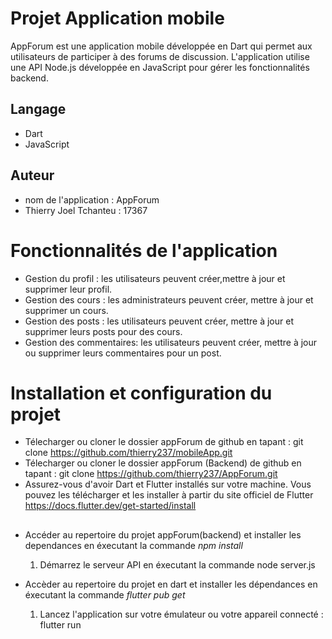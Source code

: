 # Projet Application mobile
AppForum est une application mobile développée en Dart qui permet aux utilisateurs de participer à des forums de discussion. L'application utilise une API Node.js développée en JavaScript pour gérer les fonctionnalités backend.

## Langage
* Dart
* JavaScript

## Auteur
* nom de l'application : AppForum
* Thierry Joel Tchanteu : 17367

# Fonctionnalités de l'application
* Gestion du profil : les utilisateurs peuvent créer,mettre à jour et supprimer leur profil.
* Gestion des cours : les administrateurs peuvent créer, mettre à jour et supprimer un cours.
* Gestion des posts : les utilisateurs peuvent créer, mettre à jour et supprimer leurs posts pour des cours.
* Gestion des commentaires: les utilisateurs peuvent créer, mettre à jour ou supprimer leurs commentaires pour un post.

# Installation et configuration du projet
* Télecharger ou cloner le dossier appForum de github en tapant : git clone https://github.com/thierry237/mobileApp.git
* Télecharger ou cloner le dossier appForum (Backend) de github en tapant : git clone https://github.com/thierry237/AppForum.git
* Assurez-vous d'avoir Dart et Flutter installés sur votre machine. Vous pouvez les télécharger et les installer à partir du site officiel de Flutter https://docs.flutter.dev/get-started/install
##
* Accéder au repertoire du projet appForum(backend) et installer les dependances en éxecutant la commande *npm install*
    1. Démarrez le serveur API en éxecutant la commande node server.js

* Accèder au repertoire du projet en dart et installer les dépendances en éxecutant la commande *flutter pub get*
    1. Lancez l'application sur votre émulateur ou votre appareil connecté : flutter run
